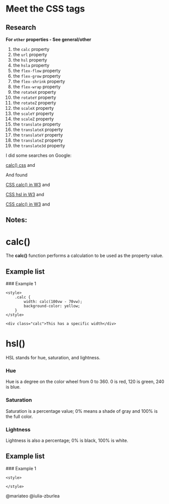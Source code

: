 # Meet the CSS tags

## Research

**For `other` properties - See general/other**

1. the `calc` property
1. the `url` property
1. the `hsl` property
1. the `hsla` property
1. the `flex-flow` property
1. the `flex-grow` property
1. the `flex-shrink` property
1. the `flex-wrap` property
1. the `rotateX` property
1. the `rotateY` property
1. the `rotateZ` property
1. the `scaleX` property
1. the `scaleY` property
1. the `scaleZ` property
1. the `translate` property
1. the `translateX` property
1. the `translateY` property
1. the `translateZ` property
1. the `translate3d` property

I did some searches on Google:

<!-- google -->

[calc() css](<https://www.google.com/search?q=calc()+css>)
and

<!-- w3 -->

And found

[CSS calc() in W3](https://www.w3schools.com/cssref/func_calc.asp)
and

[CSS hsl in W3](https://www.w3schools.com/colors/colors_hsl.asp)
and

[CSS calc() in W3](https://www.w3schools.com/cssref/func_calc.asp)
and

## Notes:

# calc()

The **calc()** function performs a calculation to be used as the property value.

## Example list

### Example 1

```html:
<style>
	.calc {
		width: calc(100vw - 70vw);
		background-color: yellow;
	}
</style>

<div class="calc">This has a specific width</div>

```

# hsl()

HSL stands for hue, saturation, and lightness.

### Hue

Hue is a degree on the color wheel from 0 to 360. 0 is red, 120 is green, 240 is blue.

### Saturation

Saturation is a percentage value; 0% means a shade of gray and 100% is the full color.

### Lightness

Lightness is also a percentage; 0% is black, 100% is white.

## Example list

### Example 1

```html:
<style>

</style>

```

@mariateo
@iulia-zburlea
